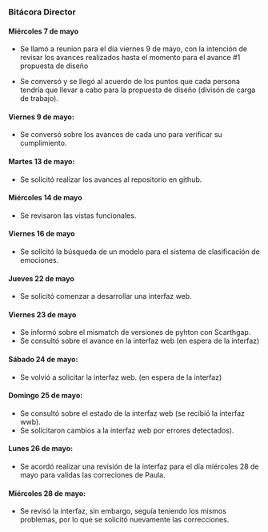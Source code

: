 ### Bitácora Director 

#### Miércoles 7 de mayo

- Se llamó a reunion para el día viernes 9 de mayo, con la intención de revisar los avances realizados hasta el momento para el avance #1 propuesta de diseño

- Se conversó y se llegó al acuerdo de los puntos que cada persona tendría que llevar a cabo para la propuesta de diseño (divisón de carga de trabajo).

#### Viernes 9 de mayo: 

- Se conversó sobre los avances de cada uno para verificar su cumplimiento. 

#### Martes 13 de mayo: 

- Se solicitó realizar los avances al repositorio en github. 

#### Miércoles 14 de mayo

- Se revisaron las vistas funcionales.

#### Viernes 16 de mayo

- Se solicitó la búsqueda de un modelo para el sistema de clasificación de emociones.

#### Jueves 22 de mayo 

- Se solicitó comenzar a desarrollar una interfaz web.

#### Viernes 23 de mayo

- Se informó sobre el mismatch de versiones de pyhton con Scarthgap.
- Se consultó sobre el avance en la interfaz web (en espera de la interfaz)

#### Sábado 24 de mayo:  

- Se volvió a solicitar la interfaz web. (en espera de la interfaz)

#### Domingo 25 de mayo: 

- Se consultó sobre el estado de la interfaz web (se recibió la interfaz wwb).
- Se solicitaron cambios a la interfaz web por errores detectados).

#### Lunes 26 de mayo: 

- Se acordó realizar una revisión de la interfaz para el día miércoles 28 de mayo para validas las correciones de Paula.

#### Miércoles 28 de mayo: 

- Se revisó la interfaz, sin embargo, seguía teniendo los mismos problemas, por lo que se solicitó nuevamente las correcciones.

